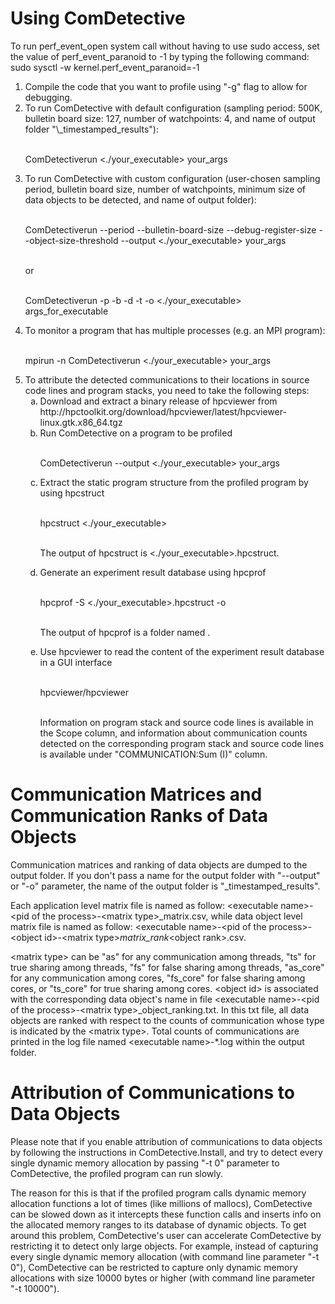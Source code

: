 # Using ComDetective

To run perf_event_open system call without having to use sudo access,
set the value of perf_event_paranoid to -1 by typing the following command:
sudo sysctl -w kernel.perf_event_paranoid=-1

<ol type="1">
<li>Compile the code that you want to profile using "-g" flag to allow for debugging.</li> 

<li>To run ComDetective with default configuration (sampling period: 500K, bulletin board size: 127, number of watchpoints: 4, and name of output folder "\<timestamp\>_timestamped_results"):

<br> ComDetectiverun <./your_executable> your_args</li>

<li>To run ComDetective with custom configuration (user-chosen sampling period, bulletin board size, 
number of watchpoints, minimum size of data objects to be detected, and name of output folder):

<br> ComDetectiverun --period <sampling rate> --bulletin-board-size <bulletin board size> --debug-register-size <number of debug registers> --object-size-threshold <minimum number of bytes of detectable objects> --output <name of output folder> <./your_executable> your_args

<br> or

<br> ComDetectiverun -p <sampling rate> -b <bulletin board size> -d <number of debug registers> -t <minimum number of bytes of detectable objects> -o <name of output folder> <./your_executable> args_for_executable</li>

<li>To monitor a program that has multiple processes (e.g. an MPI program):

<br>mpirun -n <process count> ComDetectiverun <./your_executable> your_args</li>

<li>To attribute the detected communications to their locations in source code lines and program stacks, you need to take the following steps:

<ol type="a">
<li> Download and extract a binary release of hpcviewer from http://hpctoolkit.org/download/hpcviewer/latest/hpcviewer-linux.gtk.x86_64.tgz </li>
 
<li> Run ComDetective on a program to be profiled

<br> ComDetectiverun --output <name of output folder> <./your_executable> your_args </li>

<li> Extract the static program structure from the profiled program by using hpcstruct

<br> hpcstruct <./your_executable>

<br> The output of hpcstruct is <./your_executable>.hpcstruct. </li>

<li> Generate an experiment result database using hpcprof

<br> hpcprof -S <./your_executable>.hpcstruct -o <name of database> <name of output folder>

<br> The output of hpcprof is a folder named <name of database>. </li>

<li> Use hpcviewer to read the content of the experiment result database in a GUI interface

<br> hpcviewer/hpcviewer <name of database>

<br> Information on program stack and source code lines is available in the Scope column, and
information about communication counts detected on the corresponding program stack and 
source code lines is available under "COMMUNICATION:Sum (I)" column.
</li>
</ol>
</li>
</ol>


# Communication Matrices and Communication Ranks of Data Objects

Communication matrices and ranking of data objects are dumped to the output folder. 
If you don't pass a name for the output folder with "--output" or "-o" parameter, 
the name of the output folder is "<timestamp>_timestamped_results". 

Each application level matrix file is named as follow: \<executable name\>-\<pid of the process\>-\<matrix type\>_matrix.csv, 
while data object level matrix file is named as follow: \<executable name\>-\<pid of the process\>-\<object id\>-\<matrix type\>_matrix_rank_<object rank\>.csv. 

\<matrix type\> can be "as" for any communication among threads, "ts" for true sharing among threads, 
"fs" for false sharing among threads, "as_core" for any communication among cores, 
"fs_core" for false sharing among cores, or "ts_core" for true sharing among cores. 
\<object id\> is associated with the corresponding data object's name in file \<executable name\>-\<pid of the process\>-\<matrix type\>_object_ranking.txt. 
In this txt file, all data objects are ranked with respect to the counts of communication whose type is indicated by the \<matrix type\>. 
Total counts of communications are printed in the log file named \<executable name\>-*.log within the output folder.


# Attribution of Communications to Data Objects

Please note that if you enable attribution of communications to data objects by following 
the instructions in ComDetective.Install, and try to detect every single dynamic memory allocation
by passing "-t 0" parameter to ComDetective, the profiled program can run slowly.  

The reason for this is that if the profiled program calls dynamic memory allocation functions 
a lot of times (like millions of mallocs), ComDetective can be slowed down 
as it intercepts these function calls and inserts info on the allocated memory ranges
to its database of dynamic objects. To get around this problem, ComDetective's user can accelerate
ComDetective by restricting it to detect only large objects. 
For example, instead of capturing every single dynamic memory allocation 
(with command line parameter "-t 0"), ComDetective can be restricted to capture only dynamic memory allocations 
with size 10000 bytes or higher (with command line parameter "-t 10000").
